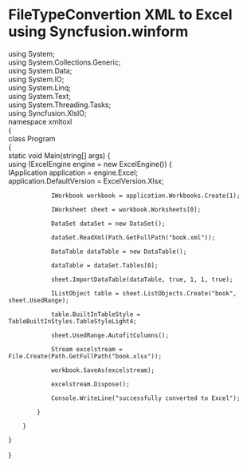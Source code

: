 # FileTypeConvertion XML to Excel using Syncfusion.winform 

using System;
</br>
using System.Collections.Generic;
</br>
using System.Data;
</br>
using System.IO;
</br>
using System.Linq;
</br>
using System.Text;
</br>
using System.Threading.Tasks;
</br>
using Syncfusion.XlsIO;
</br>
namespace xmltoxl
</br>
{
</br>
    class Program
    </br>
    {
    </br>
        static void Main(string[] args)
        {
          </br>
            using (ExcelEngine engine = new ExcelEngine())
            {
              </br>
                IApplication application = engine.Excel;
                  </br>
                application.DefaultVersion = ExcelVersion.Xlsx;
                  </br>

                IWorkbook workbook = application.Workbooks.Create(1);
                 
                IWorksheet sheet = workbook.Worksheets[0];
                
                DataSet dataSet = new DataSet();
            
                dataSet.ReadXml(Path.GetFullPath("book.xml"));
            
                DataTable dataTable = new DataTable();
                 
                dataTable = dataSet.Tables[0];
           
                sheet.ImportDataTable(dataTable, true, 1, 1, true);
                
                IListObject table = sheet.ListObjects.Create("book", sheet.UsedRange);
              
                table.BuiltInTableStyle = TableBuiltInStyles.TableStyleLight4;
                
                sheet.UsedRange.AutofitColumns();
               
                Stream excelstream = File.Create(Path.GetFullPath("book.xlsx"));
              
                workbook.SaveAs(excelstream);
            
                excelstream.Dispose();
           
                Console.WriteLine("successfully converted to Excel");
               
            }
         
        }
        
    }
 
}
